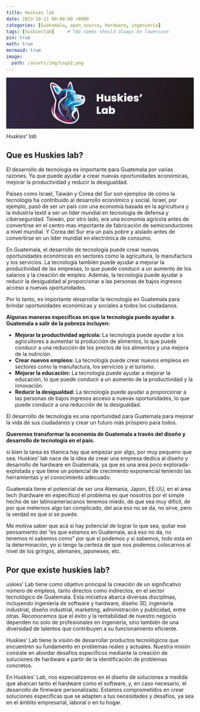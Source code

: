 ```yaml
---
title: Huskies lab
date: 2023-10-21 00:00:00 +8000
categories: [Guatemala, open_source, hardware, ingenieria]
tags: [huskieslab]     # TAG names should always be lowercase
pin: true
math: true
mermaid: true
image:
  path: /assets/img/Logo2.png
---
```


![img-description](/assets/img/Logo2.png)
_Huskies' lab_

## Que es Huskies lab?
El desarrollo de tecnología es importante para Guatemala por varias razones. Ya que puede ayudar a crear nuevas oportunidades económicas, mejorar la productividad y reducir la desigualdad.

Países como Israel, Taiwán y Corea del Sur son ejemplos de cómo la tecnología ha contribuido al desarrollo económico y social. Israel, por ejemplo, pasó de ser un país con una economía basada en la agricultura y la industria textil a ser un líder mundial en tecnología de defensa y ciberseguridad. Taiwán, por otro lado, era una economía agrícola antes de convertirse en el centro mas importante de fabricación de semiconductores a nivel mundial. Y Corea del Sur era un país pobre y aislado antes de convertirse en un líder mundial en electrónica de consumo.

En Guatemala, el desarrollo de tecnología puede crear nuevas oportunidades económicas en sectores como la agricultura, la manufactura y los servicios. La tecnología también puede ayudar a mejorar la productividad de las empresas, lo que puede conducir a un aumento de los salarios y la creación de empleo. Además, la tecnología puede ayudar a reducir la desigualdad al proporcionar a las personas de bajos ingresos acceso a nuevas oportunidades.

Por lo tanto, es importante desarrollar la tecnología en Guatemala para brindar oportunidades económicas y sociales a todos los ciudadanos.

**Algunas maneras específicas en que la tecnología puede ayudar a Guatemala a salir de la pobreza incluyen:**

- **Mejorar la productividad agrícola:** La tecnología puede ayudar a los agricultores a aumentar la producción de alimentos, lo que puede conducir a una reducción de los precios de los alimentos y una mejora de la nutrición.
- **Crear nuevos empleos:** La tecnología puede crear nuevos empleos en sectores como la manufactura, los servicios y el turismo.
- **Mejorar la educación:** La tecnología puede ayudar a mejorar la educación, lo que puede conducir a un aumento de la productividad y la innovación.
- **Reducir la desigualdad:** La tecnología puede ayudar a proporcionar a las personas de bajos ingresos acceso a nuevas oportunidades, lo que puede conducir a una reducción de la desigualdad.

El desarrollo de tecnología es una oportunidad para Guatemala para mejorar la vida de sus ciudadanos y crear un futuro más próspero para todos.

**Queremos transformar la economía de Guatemala a través del diseño y desarrollo de tecnología en el país.**

si bien la tarea es titanica hay que empezar por algo, por muy pequeno que sea.
Huskies’ lab nace de la idea de crear una empresa dedica al diseño y desarrollo de hardware en Guatemala, ya que es una area poco explorada-explotada y que tiene un potencial de crecimiento exponencial teniendo las herramientas y el conocimiento adecuado. 

Guatemala tiene el potencial de ser una Alemania, Japon, EE.UU, en el area tech (hardware en especifico) el problema es que nosotros por el simple hecho de ser latinoameriacanos tenemos miedo, de que sea muy dificil, de por que meternos algo tan complicado, del aca eso no se da, no sirve, pero la verdad es que si se puede.

Me motiva saber que acá si hay potencial de lograr lo que sea, quitar ese pensamiento del “es que estamos en Guatemala, acá eso no da, no tenemos ni sabemos como” por que si podemos y si sabemos, todo esta en la determinación, yo si tengo la certeza de que nos podemos colocarnos al nivel de los gringos, alemanes, japoneses, etc.

## Por que existe huskies lab?

uskies’ Lab tiene como objetivo principal la creación de un significativo número de empleos, tanto directos como indirectos, en el sector tecnológico de Guatemala. Esta iniciativa abarca diversas disciplinas, incluyendo ingeniería de software y hardware, diseño 3D, ingeniería industrial, diseño industrial, marketing, administración y publicidad, entre otras. Reconocemos que el éxito y la rentabilidad de nuestro negocio dependen no solo de profesionales en ingeniería, sino también de una diversidad de talentos que contribuyen a su funcionamiento eficiente.

Huskies’ Lab tiene la visión de desarrollar productos tecnológicos que encuentren su fundamento en problemas reales y actuales. Nuestra misión consiste en abordar desafíos específicos mediante la creación de soluciones de hardware a partir de la identificación de problemas concretos.

En Huskies’ Lab, nos especializamos en el diseño de soluciones a medida que abarcan tanto el hardware como el software, y, en caso necesario, el desarrollo de firmware personalizado. Estamos comprometidos en crear soluciones específicas que se adapten a tus necesidades y desafíos, ya sea en el ámbito empresarial, laboral o en tu hogar.
